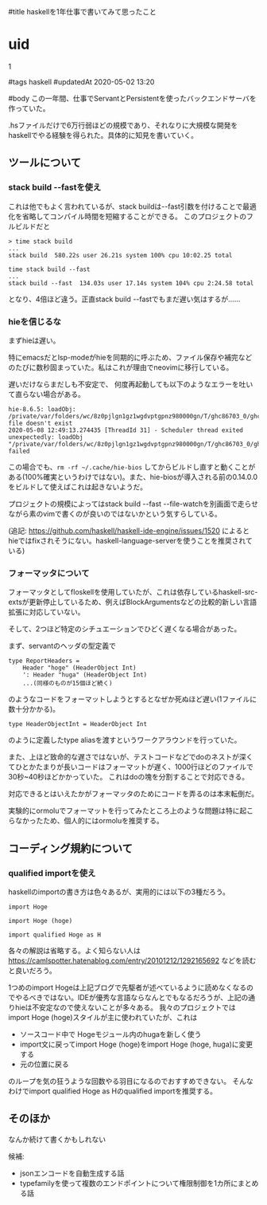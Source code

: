 #title
haskellを1年仕事で書いてみて思ったこと 

# uid
1

#tags
haskell
#updatedAt
2020-05-02 13:20

#body
この一年間、仕事でServantとPersistentを使ったバックエンドサーバを作っていた。

.hsファイルだけで6万行弱ほどの規模であり、それなりに大規模な開発をhaskellでやる経験を得られた。具体的に知見を書いていく。

## ツールについて

### stack build --fastを使え

これは他でもよく言われているが、stack buildは--fast引数を付けることで最適化を省略してコンパイル時間を短縮することができる。
このプロジェクトのフルビルドだと

```
> time stack build
...
stack build  580.22s user 26.21s system 100% cpu 10:02.25 total

time stack build --fast
...
stack build --fast  134.03s user 17.14s system 104% cpu 2:24.58 total
```

となり、4倍ほど違う。正直stack build --fastでもまだ遅い気はするが……

### hieを信じるな

まずhieは遅い。

特にemacsだとlsp-modeがhieを同期的に呼ぶため、ファイル保存や補完などのたびに数秒固まっていた。私はこれが理由でneovimに移行している。

遅いだけならまだしも不安定で、
何度再起動しても以下のようなエラーを吐いて直らない場合がある。

```
hie-8.6.5: loadObj: /private/var/folders/wc/8z0pjlgn1gz1wgdvptgpnz980000gn/T/ghc86703_0/ghc_571.o: file doesn't exist
2020-05-08 12:49:13.274435 [ThreadId 31] - Scheduler thread exited unexpectedly: loadObj "/private/var/folders/wc/8z0pjlgn1gz1wgdvptgpnz980000gn/T/ghc86703_0/ghc_571.o": failed
```

この場合でも、`rm -rf ~/.cache/hie-bios` してからビルドし直すと動くことがある(100%確実というわけではない)。また、hie-biosが導入される前の0.14.0.0をビルドして使えばこれは起きないようだ。

プロジェクトの規模によってはstack build --fast --file-watchを別画面で走らせながら素のvimで書くのが良いのではないかという気すらしている。

(追記: https://github.com/haskell/haskell-ide-engine/issues/1520 によるとhieではfixされそうにない。haskell-language-serverを使うことを推奨されている)

### フォーマッタについて

フォーマッタとしてfloskellを使用していたが、これは依存しているhaskell-src-extsが更新停止しているため、例えばBlockArgumentsなどの比較的新しい言語拡張に対応していない。

そして、2つほど特定のシチュエーションでひどく遅くなる場合があった。

まず、servantのヘッダの型定義で

```
type ReportHeaders =
    Header "hoge" (HeaderObject Int) 
    ': Header "huga" (HeaderObject Int) 
    ...(同様のものが15個ほど続く)
```

のようなコードをフォーマットしようとするとなぜか死ぬほど遅い(1ファイルに数十分かかる)。

```
type HeaderObjectInt = HeaderObject Int
```

のように定義したtype aliasを渡すというワークアラウンドを行っていた。


また、上ほど致命的な遅さではないが、テストコードなどでdoのネストが深くてひとかたまりが長いコードはフォーマットが遅く、1000行ほどのファイルで30秒~40秒ほどかかっていた。
これはdoの塊を分割することで対応できる。

対応できるとはいえたかがフォーマッタのためにコードを弄るのは本末転倒だ。

実験的にormoluでフォーマットを行ってみたところ上のような問題は特に起こらなかったため、個人的にはormoluを推奨する。

## コーディング規約について
### qualified importを使え
haskellのimportの書き方は色々あるが、実用的には以下の3種だろう。

```
import Hoge

import Hoge (hoge)

import qualified Hoge as H
```

各々の解説は省略する。よく知らない人は https://camlspotter.hatenablog.com/entry/20101212/1292165692 などを読むと良いだろう。

1つめのimport Hogeは上記ブログで先駆者が述べているように読めなくなるのでやるべきではない。IDEが優秀な言語ならなんとでもなるだろうが、上記の通りhieは不安定なので使えないことが多々ある。
我々のプロジェクトでは import Hoge (hoge)スタイルが主に使われていたが、これは
- ソースコード中で Hogeモジュール内のhugaを新しく使う
- import文に戻ってimport Hoge (hoge)をimport Hoge (hoge, huga)に変更する
- 元の位置に戻る

のループを気の狂うような回数やる羽目になるのでおすすめできない。
そんなわけでimport qualified Hoge as Hのqualified importを推奨する。

## そのほか
なんか続けて書くかもしれない

候補:

- jsonエンコードを自動生成する話
- typefamilyを使って複数のエンドポイントについて権限制御を1カ所にまとめる話

